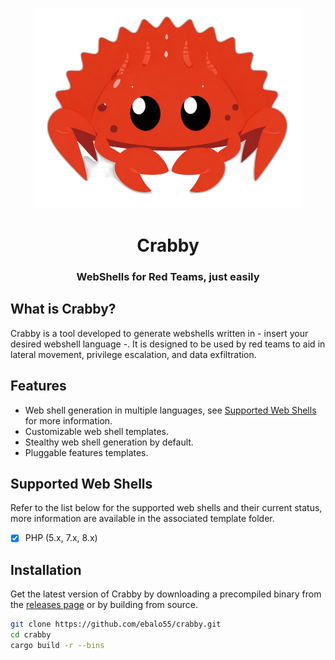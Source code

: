 <p align="center">
<img src=".assets/crab.png" width="432">
</p>
<h1 align="center">
    Crabby
</h1>
<h3 align="center">
    WebShells for Red Teams, just easily
</h3>

## What is Crabby?

Crabby is a tool developed to generate webshells written in - insert your desired webshell language -.
It is designed to be used by red teams to aid in lateral movement, privilege escalation, and data exfiltration.

## Features

- Web shell generation in multiple languages, see [Supported Web Shells](#supported-web-shells) for more information.
- Customizable web shell templates.
- Stealthy web shell generation by default.
- Pluggable features templates.

## Supported Web Shells

Refer to the list below for the supported web shells and their current status, more information are available in the
associated template folder.

- [x] PHP (5.x, 7.x, 8.x)

## Installation

Get the latest version of Crabby by downloading a precompiled binary from
the [releases page](https://github.com/ebalo55/crabby/releases) or by building from source.

```bash
git clone https://github.com/ebalo55/crabby.git
cd crabby
cargo build -r --bins
```